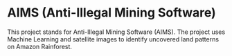 # AIMS (Anti-Illegal Mining Software)
This project stands for Anti-Illegal Mining Software (AIMS). The project uses Machine Learning and satellite images to identify  uncovered land patterns on Amazon Rainforest.
